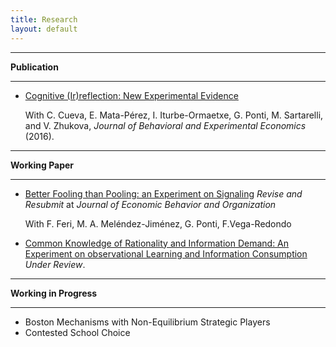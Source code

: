 ```yaml
---
title: Research
layout: default
---
```


------

**Publication**   

------

- [Cognitive (Ir)reflection: New Experimental Evidence](https://www.dropbox.com/s/e9qdlbw2q5wzlo9/CRT_Published_Paper.pdf?dl=0)

  With C. Cueva, E. Mata-Pérez, I. Iturbe-Ormaetxe, G. Ponti, M. Sartarelli, and V. Zhukova, *Journal of Behavioral and Experimental Economics* (2016).  
  
------

**Working Paper**   

------

- [Better Fooling than Pooling: an Experiment on Signaling]()  *Revise and Resubmit* at  *Journal of Economic Behavior and Organization*

  With F. Feri, M. A. Meléndez-Jiménez, G. Ponti, F.Vega-Redondo 

- [Common Knowledge of Rationality and Information Demand: An Experiment on observational Learning and Information Consumption]()  *Under Review*. 

  

------

**Working in Progress**   

------

- Boston Mechanisms with Non-Equilibrium Strategic Players
- Contested School Choice